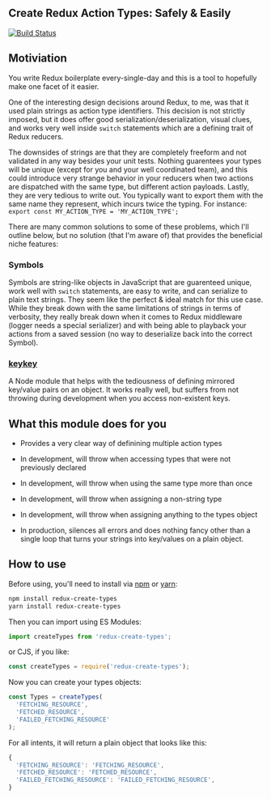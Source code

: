 Create Redux Action Types: Safely & Easily
------------------------------------------

[![Build Status](https://travis-ci.org/tbranyen/redux-create-types.svg?branch=add-in-travis)](https://travis-ci.org/tbranyen/redux-create-types)

## Motiviation

You write Redux boilerplate every-single-day and this is a tool to hopefully
make one facet of it easier.

One of the interesting design decisions around Redux, to me, was that it used
plain strings as action type identifiers. This decision is not strictly
imposed, but it does offer good serialization/deserialization, visual clues,
and works very well inside `switch` statements which are a defining trait of
Redux reducers.

The downsides of strings are that they are completely freeform and not
validated in any way besides your unit tests. Nothing guarentees your types
will be unique (except for you and your well coordinated team), and this could
introduce very strange behavior in your reducers when two actions are
dispatched with the same type, but different action payloads. Lastly, they are
very tedious to write out. You typically want to export them with the same name
they represent, which incurs twice the typing. For instance: `export const
MY_ACTION_TYPE = 'MY_ACTION_TYPE';`

There are many common solutions to some of these problems, which I'll outline
below, but no solution (that I'm aware of) that provides the beneficial niche
features:

### Symbols

Symbols are string-like objects in JavaScript that are guarenteed unique, work
well with `switch` statements, are easy to write, and can serialize to plain
text strings. They seem like the perfect & ideal match for this use case. While
they break down with the same limitations of strings in terms of verbosity,
they really break down when it comes to Redux middleware (logger needs a
special serializer) and with being able to playback your actions from a saved
session (no way to deserialize back into the correct Symbol).

### [keykey](https://github.com/jameswomack/keykey)

A Node module that helps with the tediousness of defining mirrored key/value
pairs on an object. It works really well, but suffers from not throwing during
development when you access non-existent keys.

## What this module does for you

- Provides a very clear way of definining multiple action types

- In development, will throw when accessing types that were not previously declared
- In development, will throw when using the same type more than once
- In development, will throw when assigning a non-string type
- In development, will throw when assigning anything to the types object

- In production, silences all errors and does nothing fancy other than a single
  loop that turns your strings into key/values on a plain object.

## How to use

Before using, you'll need to install via [npm](https://npmjs.com) or
[yarn](https://yarnpkg.com):

``` sh
npm install redux-create-types
yarn install redux-create-types
```

Then you can import using ES Modules:

``` js
import createTypes from 'redux-create-types';
```

or CJS, if you like:

``` js
const createTypes = require('redux-create-types');
```

Now you can create your types objects:

``` js
const Types = createTypes(
  'FETCHING_RESOURCE',
  'FETCHED_RESOURCE',
  'FAILED_FETCHING_RESOURCE'
);
```

For all intents, it will return a plain object that looks like this:

``` js
{
  'FETCHING_RESOURCE': 'FETCHING_RESOURCE',
  'FETCHED_RESOURCE': 'FETCHED_RESOURCE',
  'FAILED_FETCHING_RESOURCE': 'FAILED_FETCHING_RESOURCE',
}
```

